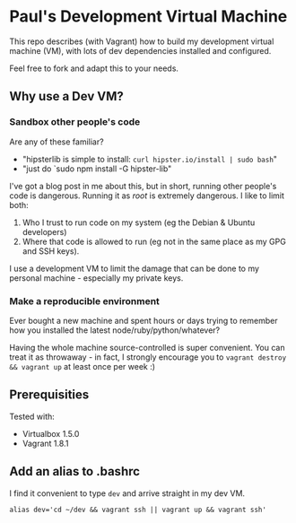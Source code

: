 # Paul's Development Virtual Machine

This repo describes (with Vagrant) how to build my development virtual machine
(VM), with lots of dev dependencies installed and configured.

Feel free to fork and adapt this to your needs.

## Why use a Dev VM?

### Sandbox other people's code

Are any of these familiar?

- "hipsterlib is simple to install: `curl hipster.io/install | sudo bash`"
- "just do `sudo npm install -G hipster-lib"

I've got a blog post in me about this, but in short, running other people's
code is dangerous. Running it as *root* is extremely dangerous. I like to
limit both:

1. Who I trust to run code on my system (eg the Debian & Ubuntu developers)
2. Where that code is allowed to run (eg not in the same place as my GPG and
   SSH keys).

I use a development VM to limit the damage that can be done to my personal
machine - especially my private keys.

### Make a reproducible environment

Ever bought a new machine and spent hours or days trying to remember how
you installed the latest node/ruby/python/whatever?

Having the whole machine source-controlled is super convenient. You can treat
it as throwaway - in fact, I strongly encourage you to
`vagrant destroy && vagrant up` at least once per week :)

## Prerequisities

Tested with:

- Virtualbox 1.5.0
- Vagrant 1.8.1

## Add an alias to .bashrc

I find it convenient to type `dev` and arrive straight in my dev VM.

```
alias dev='cd ~/dev && vagrant ssh || vagrant up && vagrant ssh'
```
